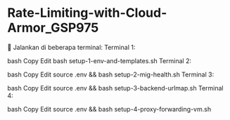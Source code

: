 # Rate-Limiting-with-Cloud-Armor_GSP975

🔁 Jalankan di beberapa terminal:
Terminal 1:

bash
Copy
Edit
bash setup-1-env-and-templates.sh
Terminal 2:

bash
Copy
Edit
source .env && bash setup-2-mig-health.sh
Terminal 3:

bash
Copy
Edit
source .env && bash setup-3-backend-urlmap.sh
Terminal 4:

bash
Copy
Edit
source .env && bash setup-4-proxy-forwarding-vm.sh
